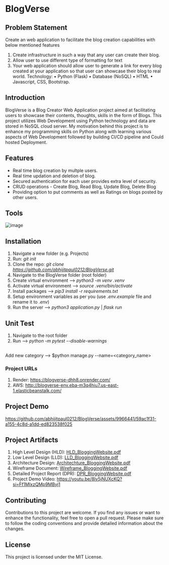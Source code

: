 # BlogVerse


## Problem Statement
Create an web application to facilitate the blog creation capabilities with below mentioned features
1. Create infrastructure in such a way that any user can create their blog.
2. Allow user to use different type of formatting for text
3. Your web application should allow user to generate a link for every blog created at
your application so that user can showcase their blog to real world.
Technology:
• Python (Flask)
• Database (NoSQL)
• HTML
• Javascript, CSS, Bootstrap.


## Introduction
BlogVerse is a Blog Creator Web Application project aimed at facilitating users to showcase their contents, thoughts, skills in the form of Blogs.
This project utilizes Web Development using Python technology and data are stored in NoSQL cloud server.
My motivation behind this project is to enhance my programming skills on Python along with learning various aspects of Web Development followed by building CI/CD pipeline and Could hosted Deployment.


## Features
* Real time blog creation by multple users.
* Real time updation and deletion of blog.
* Secured authentication for each user provides extra level of security.
* CRUD operations - Create Blog, Read Blog, Update Blog, Delete Blog
* Providing option to put comments as well as Ratings on blogs posted by other users.


## Tools
![image](https://github.com/abhijitpaul0212/BlogVerse/assets/9966441/744a3f74-5342-481c-b44b-18a2c89e8e9f)


## Installation
1. Navigate a new folder (e.g. Projects)
2. Run: _git init_
3. Clone the repo: _git clone https://github.com/abhijitpaul0212/BlogVerse.git_
4. Navigate to the BlogVerse folder (root folder)
5. Create virtual environment --> _python3 -m venv .venv_
6. Activate virtual environment --> _source .venv/bin/activate_
7. Install packages --> _pip3 install -r requirements.txt_
8. Setup environment variables as per you (use _.env.example_ file and rename it to _.env_)
9. Run the server --> _python3 application.py_  | _flask run_


## Unit Test
1. Navigate to the root folder
2. Run --> _python -m pytest --disable-warnings_

## 
Add new category --> $python manage.py --name=<category_name>


### Project URLs
1. Render: https://blogverse-dhh8.onrender.com/
2. AWS: http://blogverse-env.eba-m3q4hiu7.us-east-1.elasticbeanstalk.com/


## Project Demo
https://github.com/abhijitpaul0212/BlogVerse/assets/9966441/59ac1f31-a155-4c8d-a1dd-ed823538f025


## Project Artifacts
1. High Level Design (HLD): [HLD_BloggingWebsite.pdf](https://github.com/abhijitpaul0212/BlogVerse/files/12819491/HLD_BloggingWebsite.pdf)
2. Low Level Design (LLD): [LLD_BloggingWebsite.pdf](https://github.com/abhijitpaul0212/BlogVerse/files/12819488/LLD_BloggingWebsite.pdf)
3. Architecture Design: [Architechture_BloggingWebsite.pdf](https://github.com/abhijitpaul0212/BlogVerse/files/12819485/Architechture_BloggingWebsite.pdf)
4. Wireframe Document: [Wireframe_BloggingWebsite.pdf](https://github.com/abhijitpaul0212/BlogVerse/files/12819489/Wireframe_BloggingWebsite.pdf)
5. Detailed Project Report (DPR): [DPR_BloggingWebsite.pdf](https://github.com/abhijitpaul0212/BlogVerse/files/12819490/DPR_BloggingWebsite.pdf)
6. Project Demo Video: https://youtu.be/8lv5jNUXcKQ?si=Ff1MIxzQMp9MBvj1


## Contributing
Contributions to this project are welcome. If you find any issues or want to enhance the functionality, feel free to open a pull request. Please make sure to follow the coding conventions and provide detailed information about the changes.


## License
This project is licensed under the MIT License.

